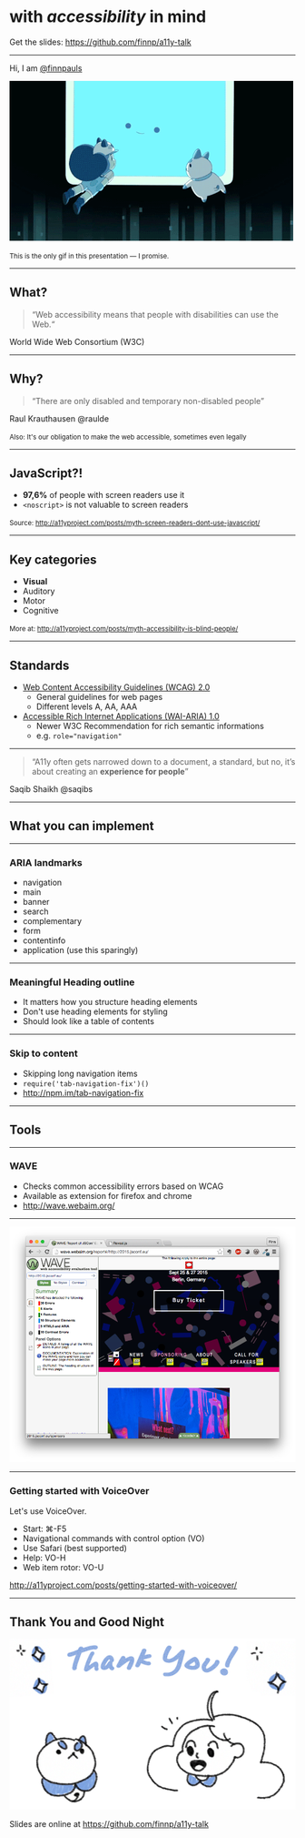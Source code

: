 # with *accessibility* in mind

Get the slides: https://github.com/finnp/a11y-talk

---

Hi, I am [@finnpauls](https://twitter.com/finnpauls)

[![Bee, Puppycat and tempbot say hello](start.gif)](https://www.youtube.com/watch?v=lOG_UtLxh58)

<small>This is the only gif in this presentation — I promise.</small>

---

## What?

> “Web accessibility means that people with disabilities can use the Web.“

World Wide Web Consortium (W3C)

---

## Why?

> “There are only disabled and temporary non-disabled people”

Raul Krauthausen @raulde

<small>Also: It's our obligation to make the web accessible, sometimes even legally</small>

---

## JavaScript?!
- **97,6%** of people with screen readers use it
- `<noscript>` is not valuable to screen readers

<small>Source: http://a11yproject.com/posts/myth-screen-readers-dont-use-javascript/</small>

---

## Key categories

- **Visual**
- Auditory
- Motor
- Cognitive

<small>More at: http://a11yproject.com/posts/myth-accessibility-is-blind-people/</small>

---

## Standards

- [Web Content Accessibility Guidelines (WCAG) 2.0](http://www.w3.org/TR/WCAG20/)
  - General guidelines for web pages
  - Different levels A, AA, AAA
- [Accessible Rich Internet Applications (WAI-ARIA) 1.0](http://www.w3.org/TR/wai-aria/)
  - Newer W3C Recommendation for rich semantic informations 
  - e.g. `role="navigation"`

---

> “A11y often gets narrowed down to a document, a standard, but no, it’s about creating an **experience for people**”

Saqib Shaikh @saqibs

---

## What you can implement

---

### ARIA landmarks

- navigation
- main
- banner
- search
- complementary
- form
- contentinfo
- application (use this sparingly)

---

### Meaningful Heading outline

- It matters how you structure heading elements
- Don't use heading elements for styling
- Should look like a table of contents

---

### Skip to content

- Skipping long navigation items
- `require('tab-navigation-fix')()`
- http://npm.im/tab-navigation-fix

---

## Tools

---

### WAVE

- Checks common accessibility errors based on WCAG
- Available as extension for firefox and chrome
- http://wave.webaim.org/

---

[![Wave Screenshot with errors](wave1.png)](http://wave.webaim.org/report#/http://2015.jsconf.eu/)

---

### Getting started with VoiceOver

Let's use VoiceOver.

- Start: ⌘-F5
- Navigational commands with control option (VO)
- Use Safari (best supported)
- Help: VO-H
- Web item rotor: VO-U

http://a11yproject.com/posts/getting-started-with-voiceover/

---

## Thank You and Good Night

![Bee and Puppycat say thank you](thank-you.png)

Slides are online at https://github.com/finnp/a11y-talk

